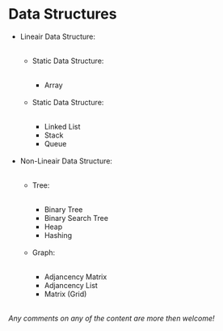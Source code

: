 <h1>Data Structures</h1>
<ul>
    <li>Lineair Data Structure:</li>
    <br>
    <ul>
        <li>Static Data Structure:</li>
        <br>
        <ul>
            <li>Array</li>
        </ul>
        <br>
        <li>Static Data Structure:</li>
        <br>
        <ul>
            <li>Linked List</li>
            <li>Stack</li>
            <li>Queue</li>
        </ul>
        <br>
    </ul>
    <li>Non-Lineair Data Structure:</li>
    <br>
    <ul>
        <li>Tree:</li>
        <br>
        <ul>
            <li>Binary Tree</li>
            <li>Binary Search Tree</li>
            <li>Heap</li>
            <li>Hashing</li>
        </ul>
        <br>
        <li>Graph:</li>
        <br>
        <ul>
            <li>Adjancency Matrix</li>
            <li>Adjancency List</li>
            <li>Matrix (Grid)</li>
        </ul>
    </ul>
</ul>
<br>
<i>Any comments on any of the content are more then welcome!</i>
